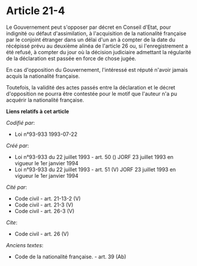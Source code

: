 # Article 21-4

Le Gouvernement peut s'opposer par décret en Conseil d'Etat, pour indignité ou défaut d'assimilation, à l'acquisition de la
nationalité française par le conjoint étranger dans un délai d'un an à compter de la date du récépissé prévu au deuxième
alinéa de l'article 26 ou, si l'enregistrement a été refusé, à compter du jour où la décision judiciaire admettant la
régularité de la déclaration est passée en force de chose jugée. 

En cas d'opposition du Gouvernement, l'intéressé est réputé n'avoir jamais acquis la nationalité française. 

Toutefois, la validité des actes passés entre la déclaration et le décret d'opposition ne pourra être contestée pour le motif
que l'auteur n'a pu acquérir la nationalité française.

**Liens relatifs à cet article**

_Codifié par_:

  - Loi n°93-933 1993-07-22

_Créé par_:

  - Loi n°93-933 du 22 juillet 1993 - art. 50 () JORF 23 juillet 1993 en vigueur le 1er janvier 1994
  - Loi n°93-933 du 22 juillet 1993 - art. 51 (V) JORF 23 juillet 1993 en vigueur le 1er janvier 1994

_Cité par_:

  - Code civil - art. 21-13-2 (V)
  - Code civil - art. 21-3 (V)
  - Code civil - art. 26-3 (V)

_Cite_:

  - Code civil - art. 26 (V)

_Anciens textes_:

  - Code de la nationalité française. - art. 39 (Ab)
